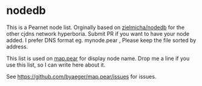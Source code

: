 nodedb
======

This is a Pearnet node list. Orginally based on [zielmicha/nodedb](https://github.com/zielmicha/nodedb) for the other cjdns network hyperboria.
Submit PR if you want to have your node added. I prefer DNS format eg. mynode.pear , Please keep the file sorted by address.

This list is used on [map.pear](http://map.pear/) for display node name. Drop me a line if you use this list, so I can write here about it.

See https://github.com/byaeger/map.pear/issues for issues.
